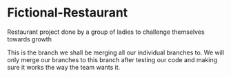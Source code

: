 # Fictional-Restaurant
Restaurant project done by a group of ladies to challenge themselves towards growth

This is the branch we shall be merging all our individual branches to.
We will only merge our branches to this branch after testing our code and making sure it works the way the team wants it.
